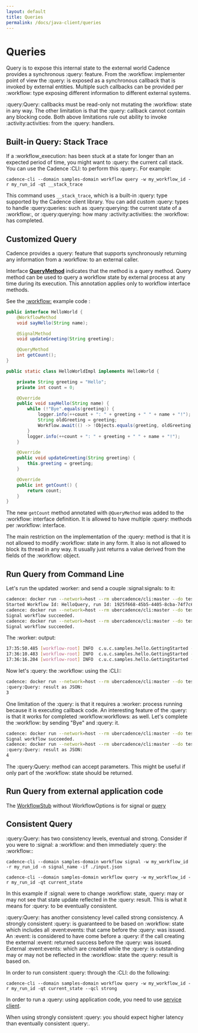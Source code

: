 ```yaml
---
layout: default
title: Queries
permalink: /docs/java-client/queries
---
```


# Queries

Query is to expose this internal state to the external world Cadence provides a synchronous :query: feature. From the :workflow: implementer point of view the :query: is exposed as a synchronous callback that is invoked by external entities. Multiple such callbacks can be provided per :workflow: type exposing different information to different external systems.

:query:Query: callbacks must be read-only not mutating the :workflow: state in any way. The other limitation is that the :query: callback cannot contain any blocking code. Both above limitations rule out ability to invoke :activity:activities: from the :query: handlers.

## Built-in Query: Stack Trace

If a :workflow_execution: has been stuck at a state for longer than an expected period of time, you
might want to :query: the current call stack. You can use the Cadence :CLI: to perform this :query:. For
example:

`cadence-cli --domain samples-domain workflow query -w my_workflow_id -r my_run_id -qt __stack_trace`

This command uses `__stack_trace`, which is a built-in :query: type supported by the Cadence client
library. You can add custom :query: types to handle :query:queries: such as :query:querying: the current state of a
:workflow:, or :query:querying: how many :activity:activities: the :workflow: has completed.

## Customized Query

Cadence provides a :query: feature that supports synchronously returning any information from a :workflow: to an external caller.

Interface [__QueryMethod__](https://www.javadoc.io/doc/com.uber.cadence/cadence-client/latest/com/uber/cadence/workflow/QueryMethod.html) indicates that the method is a query method. Query method can be used to query a workflow state by external process at any time during its execution. This annotation applies only to workflow interface methods.


See the [:workflow:](https://github.com/uber/cadence-java-samples/blob/master/src/main/java/com/uber/cadence/samples/hello/HelloQuery.java) example code :

```java
public interface HelloWorld {
    @WorkflowMethod
    void sayHello(String name);

    @SignalMethod
    void updateGreeting(String greeting);

    @QueryMethod
    int getCount();
}

public static class HelloWorldImpl implements HelloWorld {

    private String greeting = "Hello";
    private int count = 0;

    @Override
    public void sayHello(String name) {
        while (!"Bye".equals(greeting)) {
            logger.info(++count + ": " + greeting + " " + name + "!");
            String oldGreeting = greeting;
            Workflow.await(() -> !Objects.equals(greeting, oldGreeting));
        }
        logger.info(++count + ": " + greeting + " " + name + "!");
    }

    @Override
    public void updateGreeting(String greeting) {
        this.greeting = greeting;
    }

    @Override
    public int getCount() {
        return count;
    }
}
```
The new `getCount` method annotated with `@QueryMethod` was added to the :workflow: interface definition. It is allowed
to have multiple :query: methods per :workflow: interface.

The main restriction on the implementation of the :query: method is that it is not allowed to modify :workflow: state in any form.
It also is not allowed to block its thread in any way. It usually just returns a value derived from the fields of the :workflow: object.

## Run Query from Command Line
Let's run the updated :worker: and send a couple :signal:signals: to it:
```bash
cadence: docker run --network=host --rm ubercadence/cli:master --do test-domain workflow start  --workflow_id "HelloQuery" --tasklist HelloWorldTaskList --workflow_type HelloWorld::sayHello --execution_timeout 3600 --input \"World\"
Started Workflow Id: HelloQuery, run Id: 1925f668-45b5-4405-8cba-74f7c68c3135
cadence: docker run --network=host --rm ubercadence/cli:master --do test-domain workflow signal --workflow_id "HelloQuery" --name "HelloWorld::updateGreeting" --input \"Hi\"
Signal workflow succeeded.
cadence: docker run --network=host --rm ubercadence/cli:master --do test-domain workflow signal --workflow_id "HelloQuery" --name "HelloWorld::updateGreeting" --input \"Welcome\"
Signal workflow succeeded.
```
The :worker: output:
```bash
17:35:50.485 [workflow-root] INFO  c.u.c.samples.hello.GettingStarted - 1: Hello World!
17:36:10.483 [workflow-root] INFO  c.u.c.samples.hello.GettingStarted - 2: Hi World!
17:36:16.204 [workflow-root] INFO  c.u.c.samples.hello.GettingStarted - 3: Welcome World!
```
Now let's :query: the :workflow: using the :CLI::
```bash
cadence: docker run --network=host --rm ubercadence/cli:master --do test-domain workflow query --workflow_id "HelloQuery" --query_type "HelloWorld::getCount"
:query:Query: result as JSON:
3
```
One limitation of the :query: is that it requires a :worker: process running because it is executing callback code.
An interesting feature of the :query: is that it works for completed :workflow:workflows: as well. Let's complete the :workflow: by sending "Bye" and :query: it.
```bash
cadence: docker run --network=host --rm ubercadence/cli:master --do test-domain workflow signal --workflow_id "HelloQuery" --name "HelloWorld::updateGreeting" --input \"Bye\"
Signal workflow succeeded.
cadence: docker run --network=host --rm ubercadence/cli:master --do test-domain workflow query --workflow_id "HelloQuery" --query_type "HelloWorld::getCount"
:query:Query: result as JSON:
4
```
The :query:Query: method can accept parameters. This might be useful if only part of the :workflow: state should be returned.

## Run Query from external application code
The [WorkflowStub](https://www.javadoc.io/static/com.uber.cadence/cadence-client/2.7.9-alpha/com/uber/cadence/client/WorkflowClient.html#newWorkflowStub-java.lang.Class-java.lang.String-) without WorkflowOptions is for signal or [query](/docs/java-client/queries)


## Consistent Query

:query:Query: has two consistency levels, eventual and strong. Consider if you were to :signal: a :workflow: and then
immediately :query: the :workflow::

`cadence-cli --domain samples-domain workflow signal -w my_workflow_id -r my_run_id -n signal_name -if ./input.json`

`cadence-cli --domain samples-domain workflow query -w my_workflow_id -r my_run_id -qt current_state`

In this example if :signal: were to change :workflow: state, :query: may or may not see that state update reflected
in the :query: result. This is what it means for :query: to be eventually consistent.

:query:Query: has another consistency level called strong consistency. A strongly consistent :query: is guaranteed
to be based on :workflow: state which includes all :event:events: that came before the :query: was issued. An :event:
is considered to have come before a :query: if the call creating the external :event: returned success before
the :query: was issued. External :event:events: which are created while the :query: is outstanding may or may not
be reflected in the :workflow: state the :query: result is based on.

In order to run consistent :query: through the :CLI: do the following:

`cadence-cli --domain samples-domain workflow query -w my_workflow_id -r my_run_id -qt current_state --qcl strong`

In order to run a :query: using application code, you need to use [service client](https://www.javadoc.io/doc/com.uber.cadence/cadence-client/latest/com/uber/cadence/WorkflowService.Iface.html#SignalWorkflowExecution-com.uber.cadence.SignalWorkflowExecutionRequest-).

When using strongly consistent :query: you should expect higher latency than eventually consistent :query:.
